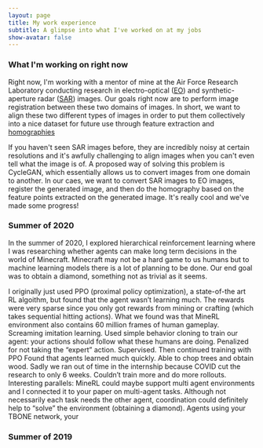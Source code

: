 ```yaml
---
layout: page
title: My work experience
subtitle: A glimpse into what I've worked on at my jobs
show-avatar: false
---
```


### What I'm working on right now

Right now, I'm working with a mentor of mine at the Air Force Research Laboratory conducting research in electro-optical ([EO](https://en.wikipedia.org/wiki/Electro-optical_sensor)) and synthetic-aperture radar ([SAR](https://en.wikipedia.org/wiki/Synthetic-aperture_radar)) images. Our goals right now are to perform image registration between these two domains of images. In short, we want to align these two different types of images in order to put them collectively into a nice dataset for future use through feature extraction and [homographies](https://en.wikipedia.org/wiki/Homography_(computer_vision))

If you haven't seen SAR images before, they are incredibly noisy at certain resolutions and it's awfully challenging to align images when you can't even tell what the image is of. A proposed way of solving this problem is CycleGAN, which essentially allows us to convert images from one domain to another. In our caes, we want to convert SAR images to EO images, register the generated image, and then do the homography based on the feature points extracted on the generated image. It's really cool and we've made some progress!

### Summer of 2020

In the summer of 2020, I explored hierarchical reinforcement learning where I was researching whether agents can make long term decisions in the world of Minecraft. Minecraft may not be a hard game to us humans but to machine learning models there is a lot of planning to be done. Our end goal was to obtain a diamond, something not as trivial as it seems. 

I originally just used PPO (proximal policy optimization), a state-of-the art RL algoithm, but found that the agent wasn’t learning much. The rewards were very sparse since you only got rewards from mining or crafting (which takes sequential hitting actions). What we found was that MineRL environment also contains 60 million frames of human gameplay. Screaming imitation learning.
Used simple behavior cloning to train our agent: your actions should follow what these humans are doing. Penalized for not taking the “expert” action. Supervised. Then continued training with PPO
Found that agents learned much quickly. Able to chop trees and obtain wood. 
Sadly we ran out of time in the internship because COVID cut the research to only 6 weeks. Couldn’t train more and do more rollouts. 
Interesting parallels: MineRL could maybe support multi agent environments and I connected it to your paper on multi-agent tasks. Although not necessarily each task needs the other agent, coordination could definitely help to “solve” the environment (obtaining a diamond). Agents using your TBONE network, your 

### Summer of 2019


